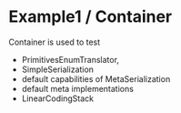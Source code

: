 #  Example1 / Container

Container is used to test 
 * PrimitivesEnumTranslator, 
 * SimpleSerialization 
 * default capabilities of MetaSerialization
 * default meta implementations
 * LinearCodingStack
